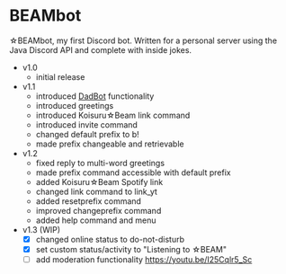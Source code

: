 # BEAMbot
☆BEAMbot, my first Discord bot. Written for a personal server using the Java Discord API and complete with inside jokes.

- v1.0 
  - initial release
- v1.1
  - introduced [DadBot](https://top.gg/bot/247852652019318795) functionality
  - introduced greetings
  - introduced Koisuru☆Beam link command
  - introduced invite command
  - changed default prefix to b!
  - made prefix changeable and retrievable
- v1.2
  - fixed reply to multi-word greetings
  - made prefix command accessible with default prefix
  - added Koisuru☆Beam Spotify link
  - changed link command to link_yt
  - added resetprefix command
  - improved changeprefix command
  - added help command and menu
- v1.3 (WIP)
  - [x] changed online status to do-not-disturb
  - [x] set custom status/activity to "Listening to ☆BEAM"
  - [ ] add moderation functionality
https://youtu.be/I25Cqlr5_Sc
